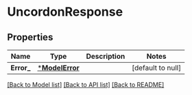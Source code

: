 # UncordonResponse

## Properties
Name | Type | Description | Notes
------------ | ------------- | ------------- | -------------
**Error_** | [***ModelError**](Error.md) |  | [default to null]

[[Back to Model list]](../README.md#documentation-for-models) [[Back to API list]](../README.md#documentation-for-api-endpoints) [[Back to README]](../README.md)


